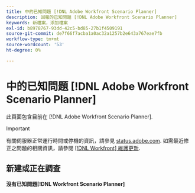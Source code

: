 ```yaml
---
title: 中的已知問題 [!DNL Adobe Workfront Scenario Planner]
description: 回報的已知問題 [!DNL Adobe Workfront Scenario Planner]
keywords: 新檔案，添加檔案
exl-id: b8978767-93dd-42c5-bd85-27b1f4509191
source-git-commit: de7f66f7acba1a0ac32a1257b2e643a767eae7fb
workflow-type: tm+mt
source-wordcount: '53'
ht-degree: 0%

---
```


# 中的已知問題 [!DNL Adobe Workfront Scenario Planner]

此頁面包含目前在 [!DNL Adobe Workfront Scenario Planner].

>[!IMPORTANT]
>
>有關伺服器正常運行時間或停機的資訊，請參見 [status.adobe.com](https://status.adobe.com). 如需最近修正之問題的相關資訊，請參閱 [[!DNL Workfront] 維護更新](../maintenance/current-updates.md).

## 新建或正在調查

**沒有已知問題[!DNL Workfront Scenario Planner]**

<!--


-->
